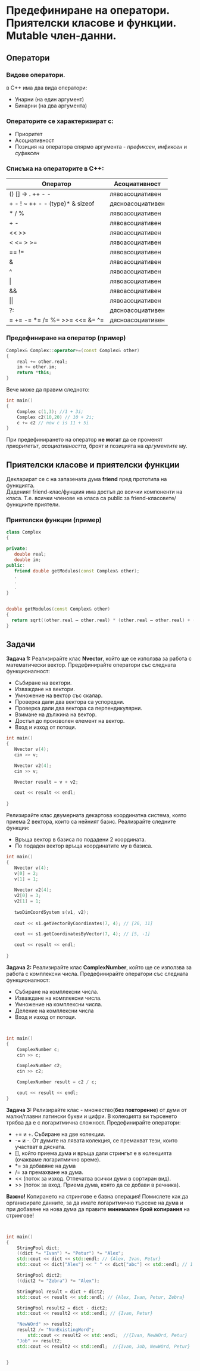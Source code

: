 # Предефиниране на оператори. Приятелски класове и функции. Mutable член-данни.
## Oператори
### Видове оператори.
в C++ има два вида оператори:

 - Унарни (на един аргумент)
 - Бинарни (на два аргумента)


### Операторите се характеризират с:
 -  Приоритет 
 -  Асоциативност 
 -  Позиция на оператора спярмо аргумента - *префиксен*, *инфиксен* и *суфиксен*

### Списъка на операторите в C++:
| Оператор                                       | Асоциативност                   |
|------------------------------------------------|---------------------------------|
| () [] -> . ++ - -                              |         лявоасоциативен       |
|  + - ! ~ ++ - - (type)* & sizeof               |         дясноасоциативен      |
| * / %                                          | лявоасоциативен     |
|  + -        									 |      лявоасоциативен|
|    << >>      								 |      лявоасоциативен|
|  <  <=  >  >=         						 |      лявоасоциативен|
|    ==  !=       								 |      лявоасоциативен|
|      &     									 |     лявоасоциативен |
|     ^      									 |     лявоасоциативен |
|      \|     									 |      лявоасоциативен|
|       &&    									 |      лявоасоциативен|
|      \|\|     									 |      лявоасоциативен|
|      ?:    									 |      дясноасоциативен         |
|     =  +=  -=  *=  /=  %=  >>=  <<=  &=  ^=    |      дясноасоциативен         |

### Предефиниране на оператор (пример)
```c++
Complex& Complex::operator+=(const Complex& other)
{
	real += other.real;
	im += other.im;
	return *this;
}
 ```
Вече може да правим следното:
```c++
int main()
{
	Complex c(1,3); //1 + 3i;
	Complex c2(10,20) // 10 + 2i;
	c += c2 // now c is 11 + 5i
}
 ```
При предефинирането на оператор **не могат** да се променят *приоритетът*, *асоциативността*, броят и позицията на *аргументите* му.

## Приятелски класове и приятелски функции
Декларират се с на запазената дума **friend** пред прототипа на функцията.  
Даденият friend-клас/фунцкия има достъп до всички компоненти на класа. 
Т.е. всички членове на класа са public за friend-класовете/функциите приятели.
### Приятелски функции (пример)

 ```c++
class Complex
{

private:
	double real;
	double im;
public:
	friend double getModulos(const Complex& other);
	.
	.
	.
}
 ```
  ```c++

double getModulos(const Complex& other)
{
	return sqrt((other.real – other.real) * (other.real – other.real) + (other.im – other.im ) * (other.im – other.im));
}

```

## Задачи

**Задача 1:**
Реализирайте клас **Nvector**, който ще се използва за работа с математически вектор.
Предефинирайте оператори със следната функционалност:
 - Събиране на вектори.
 - Изваждане на вектори.
 - Умножение на вектор със скалар.
 - Проверка дали два вектора са успоредни.
 - Проверка дали два вектора са перпендикулярни.
 - Взимане на дължина на вектор.
 - Достъп до произволен елемент на вектор.
 - Вход и изход от потоци.

 ```c++
int main()
{
	Nvector v(4);
	cin >> v;

	Nvector v2(4);
	cin >> v;

	Nvector result = v + v2;

	cout << result << endl;
      
}
 ```
 Релизирайте клас двумерната декартова координатна система, която приема 2 вектора, които са нейният базис.
 Реализрайте следните функции:
 - Връща вектор в базиса по подадени 2 координата.
 - По подаден вектор връща координатите му в базиса.
 
 ```c++
int main()
{
	Nvector v(4);
	v[0] = 2;
	v[1] = 1;
	
	Nvector v2(4);
	v2[0] = 3;
	v2[1] = 1;
	
	twoDimCoordSystem s(v1, v2);
	
	cout << s1.getVectorByCoordinates(7, 4); // [26, 11]

	cout << s1.getCoordinatesByVector(7, 4); // [5, -1]

	cout << result << endl;
      
}
 ```
 
 **Задача 2:**
Реализирайте клас **ComplexNumber**, който ще се използва за работа с комплексни числа.
Предефинирайте оператори със следната функционалност:
 - Събиране на комплексни числа.
 - Изваждане на комплексни числа.
 - Умножение на комплексни числа.
 - Деление на комплексни числа
 - Вход и изход от потоци.

```c++


int main()
{
	ComplexNumber c;
	cin >> c;

	ComplexNumber c2;
	cin >> c2;

	ComplexNumber result = c2 / c;

	cout << result << endl;
}
 ```
  **Задача 3:**
 Релизирайте клас - множество(**без повторение**) от думи от малки/главни латински букви и цифри. В колекцията ви търсенето трябва да е с логаритмична сложност.
 Предефинирайте оператори:
 
- += и +. Събиране на две колекции.
- -= и -. От думите на лявата колекция, се премахват тези, които участват в дясната.
- [], който приема дума и връща дали стрингът е в колекцията (очакваме логаритмично време).
- *= за добавяне на дума
- /= за премахване на дума.
- << (поток за изход. Отпечатва всички думи в сортиран вид).
- \>\> (поток за вход. Приема думa, която да се добави в речника).

**Важно!** Копирането на стрингове е бавна операция! Помислете как да организирате данните, за да имате логаритмично търсене на дума и при добавяне на нова дума да правите **минимален брой копирания** на стрингове!

```c++


int main()
{
	StringPool dict;
	((dict *= "Ivan") *= "Petur") *= "Alex";
	std::cout << dict << std::endl; // {Alex, Ivan, Petur}
	std::cout << dict["Alex"] << " " << dict["abc"] << std::endl; // 1 0

	StringPool dict2;
	((dict2 *= "Zebra") *= "Alex");

	StringPool result = dict + dict2;
	std::cout << result << std::endl; // {Alex, Ivan, Petur, Zebra}

	StringPool result2 = dict - dict2;
	std::cout << result2 << std::endl; // {Ivan, Petur}

	"NewWOrd" >> result2;
	result2 /= "NonExistingWord";
		std::cout << result2 << std::endl;  //{Ivan, NewWOrd, Petur}
	"Job" >> result2; 
	std::cout << result2 << std::endl;  //{Ivan, Job, NewWOrd, Petur}


}
 ```
